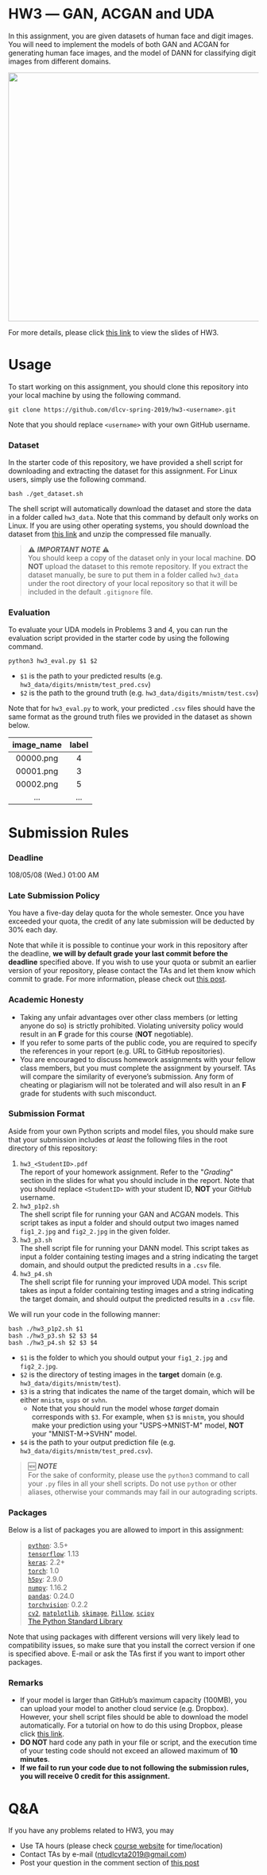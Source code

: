 # HW3 ― GAN, ACGAN and UDA
In this assignment, you are given datasets of human face and digit images. You will need to implement the models of both GAN and ACGAN for generating human face images, and the model of DANN for classifying digit images from different domains.

<p align="center">
  <img width="550" height="500" src="https://lh3.googleusercontent.com/RvJZ5ZP0sVOqQ2qW7vIRJTP3PoIFCWGLYxvtYAjBKA2pLZWsyUICoBW9v_ENV6EsO7RBNVe1IIA">
</p>

For more details, please click [this link](https://1drv.ms/p/s!AmVnxPwdjNF2gZtOUMO5HEEQqLB8Ew) to view the slides of HW3.

# Usage
To start working on this assignment, you should clone this repository into your local machine by using the following command.

    git clone https://github.com/dlcv-spring-2019/hw3-<username>.git
Note that you should replace `<username>` with your own GitHub username.

### Dataset
In the starter code of this repository, we have provided a shell script for downloading and extracting the dataset for this assignment. For Linux users, simply use the following command.

    bash ./get_dataset.sh
The shell script will automatically download the dataset and store the data in a folder called `hw3_data`. Note that this command by default only works on Linux. If you are using other operating systems, you should download the dataset from [this link](https://drive.google.com/uc?export=download&id=1gbnGEMyLIsYdIoyUyVZjYK8MzQZs4e_V) and unzip the compressed file manually.

> ⚠️ ***IMPORTANT NOTE*** ⚠️  
> You should keep a copy of the dataset only in your local machine. **DO NOT** upload the dataset to this remote repository. If you extract the dataset manually, be sure to put them in a folder called `hw3_data` under the root directory of your local repository so that it will be included in the default `.gitignore` file.

### Evaluation
To evaluate your UDA models in Problems 3 and 4, you can run the evaluation script provided in the starter code by using the following command.

    python3 hw3_eval.py $1 $2

 - `$1` is the path to your predicted results (e.g. `hw3_data/digits/mnistm/test_pred.csv`)
 - `$2` is the path to the ground truth (e.g. `hw3_data/digits/mnistm/test.csv`)

Note that for `hw3_eval.py` to work, your predicted `.csv` files should have the same format as the ground truth files we provided in the dataset as shown below.

| image_name | label |
|:----------:|:-----:|
| 00000.png  | 4     |
| 00001.png  | 3     |
| 00002.png  | 5     |
| ...        | ...   |

# Submission Rules
### Deadline
108/05/08 (Wed.) 01:00 AM

### Late Submission Policy
You have a five-day delay quota for the whole semester. Once you have exceeded your quota, the credit of any late submission will be deducted by 30% each day.

Note that while it is possible to continue your work in this repository after the deadline, **we will by default grade your last commit before the deadline** specified above. If you wish to use your quota or submit an earlier version of your repository, please contact the TAs and let them know which commit to grade. For more information, please check out [this post](https://www.facebook.com/notes/dlcv-spring-2019/lateearly-homework-submission/326632628047121/).

### Academic Honesty
-   Taking any unfair advantages over other class members (or letting anyone do so) is strictly prohibited. Violating university policy would result in an **F** grade for this course (**NOT** negotiable).    
-   If you refer to some parts of the public code, you are required to specify the references in your report (e.g. URL to GitHub repositories).      
-   You are encouraged to discuss homework assignments with your fellow class members, but you must complete the assignment by yourself. TAs will compare the similarity of everyone’s submission. Any form of cheating or plagiarism will not be tolerated and will also result in an **F** grade for students with such misconduct.

### Submission Format
Aside from your own Python scripts and model files, you should make sure that your submission includes *at least* the following files in the root directory of this repository:
 1.   `hw3_<StudentID>.pdf`  
The report of your homework assignment. Refer to the "*Grading*" section in the slides for what you should include in the report. Note that you should replace `<StudentID>` with your student ID, **NOT** your GitHub username.
 1.   `hw3_p1p2.sh`  
The shell script file for running your GAN and ACGAN models. This script takes as input a folder and should output two images named `fig1_2.jpg` and `fig2_2.jpg` in the given folder.
 1.   `hw3_p3.sh`  
The shell script file for running your DANN model. This script takes as input a folder containing testing images and a string indicating the target domain, and should output the predicted results in a `.csv` file.
 1.   `hw3_p4.sh`  
The shell script file for running your improved UDA model. This script takes as input a folder containing testing images and a string indicating the target domain, and should output the predicted results in a `.csv` file.

We will run your code in the following manner:

    bash ./hw3_p1p2.sh $1
    bash ./hw3_p3.sh $2 $3 $4
    bash ./hw3_p4.sh $2 $3 $4

-   `$1` is the folder to which you should output your `fig1_2.jpg` and `fig2_2.jpg`.
-   `$2` is the directory of testing images in the **target** domain (e.g. `hw3_data/digits/mnistm/test`).
-   `$3` is a string that indicates the name of the target domain, which will be either `mnistm`, `usps` or `svhn`. 
	- Note that you should run the model whose *target* domain corresponds with `$3`. For example, when `$3` is `mnistm`, you should make your prediction using your "USPS→MNIST-M" model, **NOT** your "MNIST-M→SVHN" model.
-   `$4` is the path to your output prediction file (e.g. `hw3_data/digits/mnistm/test_pred.csv`).

> 🆕 ***NOTE***  
> For the sake of conformity, please use the `python3` command to call your `.py` files in all your shell scripts. Do not use `python` or other aliases, otherwise your commands may fail in our autograding scripts.

### Packages
Below is a list of packages you are allowed to import in this assignment:

> [`python`](https://www.python.org/): 3.5+  
> [`tensorflow`](https://www.tensorflow.org/): 1.13  
> [`keras`](https://keras.io/): 2.2+  
> [`torch`](https://pytorch.org/): 1.0  
> [`h5py`](https://www.h5py.org/): 2.9.0  
> [`numpy`](http://www.numpy.org/): 1.16.2  
> [`pandas`](https://pandas.pydata.org/): 0.24.0  
> [`torchvision`](https://pypi.org/project/torchvision/): 0.2.2  
> [`cv2`](https://pypi.org/project/opencv-python/), [`matplotlib`](https://matplotlib.org/), [`skimage`](https://scikit-image.org/), [`Pillow`](https://pillow.readthedocs.io/en/stable/), [`scipy`](https://www.scipy.org/)  
> [The Python Standard Library](https://docs.python.org/3/library/)

Note that using packages with different versions will very likely lead to compatibility issues, so make sure that you install the correct version if one is specified above. E-mail or ask the TAs first if you want to import other packages.

### Remarks
- If your model is larger than GitHub’s maximum capacity (100MB), you can upload your model to another cloud service (e.g. Dropbox). However, your shell script files should be able to download the model automatically. For a tutorial on how to do this using Dropbox, please click [this link](https://goo.gl/XvCaLR).
- **DO NOT** hard code any path in your file or script, and the execution time of your testing code should not exceed an allowed maximum of **10 minutes**.
- **If we fail to run your code due to not following the submission rules, you will receive 0 credit for this assignment.**

# Q&A
If you have any problems related to HW3, you may
- Use TA hours (please check [course website](http://vllab.ee.ntu.edu.tw/dlcv.html) for time/location)
- Contact TAs by e-mail ([ntudlcvta2019@gmail.com](mailto:ntudlcvta2019@gmail.com))
- Post your question in the comment section of [this post](https://www.facebook.com/notes/dlcv-spring-2019/hw3-qa/327017398008644/)

